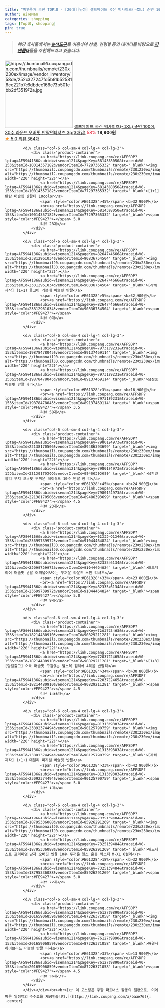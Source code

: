 ```yaml
---
title: "피앤콤마 추천 TOP10 - [20대][남성] 셀프메이드 국산 빅사이즈(-4XL) 순면 100% 30수 라운드 오버핏 반팔면티셔츠 3p(3매입)"
author: WiseMan
categories: shopping
tags: [Top10, shopping]
pin: true
---
```


> ##### 해당 게시물에서는 [**분석도구**](https://itemscout.io/)를 이용하여 **성별**, **연령별** 등의 데이터를 바탕으로 [**피앤콤마**](https://link.coupang.com/a/baae76)들을 추천해드리고 있습니다.
<div class="container"><div class="row">
            <div class="col-6 col-sm-4 col-lg-4 col-lg-3">
                <div class="product-container">
                    <a href="https://link.coupang.com/re/AFFSDP?lptag=AF5964186&subid=wiseman1214&pageKey=5592418001&traceid=V0-153&itemId=12968051041&vendorItemId=87502333555" target="_blank"><img src="https://thumbnail6.coupangcdn.com/thumbnails/remote/230x230ex/image/vendor_inventory/58de/252c327247fd5b91b525816ce221b7c6dbdec166c73b501ebb2df351972a.jpg" alt="https://thumbnail6.coupangcdn.com/thumbnails/remote/230x230ex/image/vendor_inventory/58de/252c327247fd5b91b525816ce221b7c6dbdec166c73b501ebb2df351972a.jpg" width="220" height="220"></a>
                    <a href="https://link.coupang.com/re/AFFSDP?lptag=AF5964186&subid=wiseman1214&pageKey=5592418001&traceid=V0-153&itemId=12968051041&vendorItemId=87502333555" target="_blank">셀프메이드 국산 빅사이즈(-4XL) 순면 100% 30수 라운드 오버핏 반팔면티셔츠 3p(3매입)</a>
                    <span style="color:#E61328">58%</span> <b>19,900원</b>
                    <br><a href="https://link.coupang.com/re/AFFSDP?lptag=AF5964186&subid=wiseman1214&pageKey=5592418001&traceid=V0-153&itemId=12968051041&vendorItemId=87502333555" target="_blank"><span style="color:#FE9427">★</span> 5.0
                    리뷰 364개</a>
                </div>
            </div>
            
            <div class="col-6 col-sm-4 col-lg-4 col-lg-3">
                <div class="product-container">
                    <a href="https://link.coupang.com/re/AFFSDP?lptag=AF5964186&subid=wiseman1214&pageKey=5814388050&traceid=V0-153&itemId=10014357182&vendorItemId=77297365332" target="_blank"><img src="https://thumbnail7.coupangcdn.com/thumbnails/remote/230x230ex/image/vendor_inventory/8358/52c858b0e3ec72a4aa82c00bcc64ad2dfe09a7b23a0364ed4f94b34c202a.jpg" alt="https://thumbnail7.coupangcdn.com/thumbnails/remote/230x230ex/image/vendor_inventory/8358/52c858b0e3ec72a4aa82c00bcc64ad2dfe09a7b23a0364ed4f94b34c202a.jpg" width="220" height="220"></a>
                    <a href="https://link.coupang.com/re/AFFSDP?lptag=AF5964186&subid=wiseman1214&pageKey=5814388050&traceid=V0-153&itemId=10014357182&vendorItemId=77297365332" target="_blank">[1+1] 탄탄 머슬핏 반팔티 10color</a>
                    <span style="color:#E61328">45%</span> <b>32,900원</b>
                    <br><a href="https://link.coupang.com/re/AFFSDP?lptag=AF5964186&subid=wiseman1214&pageKey=5814388050&traceid=V0-153&itemId=10014357182&vendorItemId=77297365332" target="_blank"><span style="color:#FE9427">★</span> 5.0
                    리뷰 28개</a>
                </div>
            </div>
            
            <div class="col-6 col-sm-4 col-lg-4 col-lg-3">
                <div class="product-container">
                    <a href="https://link.coupang.com/re/AFFSDP?lptag=AF5964186&subid=wiseman1214&pageKey=8264744666&traceid=V0-153&itemId=23812961034&vendorItemId=90836754504" target="_blank"><img src="https://thumbnail10.coupangcdn.com/thumbnails/remote/230x230ex/image/vendor_inventory/df38/cb5d609c3fba02d0e164af45d577538416272b639648e55b972efeb37f0e.jpg" alt="https://thumbnail10.coupangcdn.com/thumbnails/remote/230x230ex/image/vendor_inventory/df38/cb5d609c3fba02d0e164af45d577538416272b639648e55b972efeb37f0e.jpg" width="220" height="220"></a>
                    <a href="https://link.coupang.com/re/AFFSDP?lptag=AF5964186&subid=wiseman1214&pageKey=8264744666&traceid=V0-153&itemId=23812961034&vendorItemId=90836754504" target="_blank">[자체제작] (1+1) 쿨코어 가볼래 머슬핏 반팔</a>
                    <span style="color:#E61328">5%</span> <b>32,900원</b>
                    <br><a href="https://link.coupang.com/re/AFFSDP?lptag=AF5964186&subid=wiseman1214&pageKey=8264744666&traceid=V0-153&itemId=23812961034&vendorItemId=90836754504" target="_blank"><span style="color:#FE9427">★</span> 
                    리뷰 0개</a>
                </div>
            </div>
            
            <div class="col-6 col-sm-4 col-lg-4 col-lg-3">
                <div class="product-container">
                    <a href="https://link.coupang.com/re/AFFSDP?lptag=AF5964186&subid=wiseman1214&pageKey=7973189231&traceid=V0-153&itemId=19878478045&vendorItemId=89137469114" target="_blank"><img src="https://thumbnail10.coupangcdn.com/thumbnails/remote/230x230ex/image/vendor_inventory/cbc3/64d35f8661dbc4993d9f338b9f20e91b228f6dfef29028d6396ba7b877e1.jpg" alt="https://thumbnail10.coupangcdn.com/thumbnails/remote/230x230ex/image/vendor_inventory/cbc3/64d35f8661dbc4993d9f338b9f20e91b228f6dfef29028d6396ba7b877e1.jpg" width="220" height="220"></a>
                    <a href="https://link.coupang.com/re/AFFSDP?lptag=AF5964186&subid=wiseman1214&pageKey=7973189231&traceid=V0-153&itemId=19878478045&vendorItemId=89137469114" target="_blank">남성용 머슬핏 반팔 카라</a>
                    <span style="color:#E61328">3%</span> <b>16,900원</b>
                    <br><a href="https://link.coupang.com/re/AFFSDP?lptag=AF5964186&subid=wiseman1214&pageKey=7973189231&traceid=V0-153&itemId=19878478045&vendorItemId=89137469114" target="_blank"><span style="color:#FE9427">★</span> 3.5
                    리뷰 58개</a>
                </div>
            </div>
            
            <div class="col-6 col-sm-4 col-lg-4 col-lg-3">
                <div class="product-container">
                    <a href="https://link.coupang.com/re/AFFSDP?lptag=AF5964186&subid=wiseman1214&pageKey=7980194973&traceid=V0-153&itemId=22138170506&vendorItemId=89486393699" target="_blank"><img src="https://thumbnail6.coupangcdn.com/thumbnails/remote/230x230ex/image/vendor_inventory/cb97/cf704fd5cc255cbe208b1595f37e48cc596f0caf77f8166127071c287917.jpg" alt="https://thumbnail6.coupangcdn.com/thumbnails/remote/230x230ex/image/vendor_inventory/cb97/cf704fd5cc255cbe208b1595f37e48cc596f0caf77f8166127071c287917.jpg" width="220" height="220"></a>
                    <a href="https://link.coupang.com/re/AFFSDP?lptag=AF5964186&subid=wiseman1214&pageKey=7980194973&traceid=V0-153&itemId=22138170506&vendorItemId=89486393699" target="_blank">남자반팔티 무지 오버핏 두꺼운 레이어드 10수 반팔 흰 티</a>
                    <span style="color:#E61328">45%</span> <b>24,900원</b>
                    <br><a href="https://link.coupang.com/re/AFFSDP?lptag=AF5964186&subid=wiseman1214&pageKey=7980194973&traceid=V0-153&itemId=22138170506&vendorItemId=89486393699" target="_blank"><span style="color:#FE9427">★</span> 4.5
                    리뷰 23개</a>
                </div>
            </div>
            
            <div class="col-6 col-sm-4 col-lg-4 col-lg-3">
                <div class="product-container">
                    <a href="https://link.coupang.com/re/AFFSDP?lptag=AF5964186&subid=wiseman1214&pageKey=8233546134&traceid=V0-153&itemId=23699739972&vendorItemId=91044464824" target="_blank"><img src="https://thumbnail10.coupangcdn.com/thumbnails/remote/230x230ex/image/vendor_inventory/b429/c8c47509c2c3d6a895badfe97861564d4b037e3d54fe9aa2de53262400e7.jpg" alt="https://thumbnail10.coupangcdn.com/thumbnails/remote/230x230ex/image/vendor_inventory/b429/c8c47509c2c3d6a895badfe97861564d4b037e3d54fe9aa2de53262400e7.jpg" width="220" height="220"></a>
                    <a href="https://link.coupang.com/re/AFFSDP?lptag=AF5964186&subid=wiseman1214&pageKey=8233546134&traceid=V0-153&itemId=23699739972&vendorItemId=91044464824" target="_blank">프로테리어 머슬핏 반팔 어깨넓어보이는 두꺼운 라운드 스판 티셔츠</a>
                    <span style="color:#E61328">33%</span> <b>23,800원</b>
                    <br><a href="https://link.coupang.com/re/AFFSDP?lptag=AF5964186&subid=wiseman1214&pageKey=8233546134&traceid=V0-153&itemId=23699739972&vendorItemId=91044464824" target="_blank"><span style="color:#FE9427">★</span> 5.0
                    리뷰 9개</a>
                </div>
            </div>
            
            <div class="col-6 col-sm-4 col-lg-4 col-lg-3">
                <div class="product-container">
                    <a href="https://link.coupang.com/re/AFFSDP?lptag=AF5964186&subid=wiseman1214&pageKey=7203712465&traceid=V0-153&itemId=18214480910&vendorItemId=90829211281" target="_blank"><img src="https://thumbnail6.coupangcdn.com/thumbnails/remote/230x230ex/image/vendor_inventory/a112/c6a4ba2f93abbd6e4bdd5bd6eac5ffbc475f88a429fc253d602199b8ec50.jpg" alt="https://thumbnail6.coupangcdn.com/thumbnails/remote/230x230ex/image/vendor_inventory/a112/c6a4ba2f93abbd6e4bdd5bd6eac5ffbc475f88a429fc253d602199b8ec50.jpg" width="220" height="220"></a>
                    <a href="https://link.coupang.com/re/AFFSDP?lptag=AF5964186&subid=wiseman1214&pageKey=7203712465&traceid=V0-153&itemId=18214480910&vendorItemId=90829211281" target="_blank">[1+3][당일출고] 어둑 머슬핏 구김없는 헬스복 짐웨어 4묶음 반팔티</a>
                    <span style="color:#E61328">34%</span> <b>30,800원</b>
                    <br><a href="https://link.coupang.com/re/AFFSDP?lptag=AF5964186&subid=wiseman1214&pageKey=7203712465&traceid=V0-153&itemId=18214480910&vendorItemId=90829211281" target="_blank"><span style="color:#FE9427">★</span> 4.5
                    리뷰 1468개</a>
                </div>
            </div>
            
            <div class="col-6 col-sm-4 col-lg-4 col-lg-3">
                <div class="product-container">
                    <a href="https://link.coupang.com/re/AFFSDP?lptag=AF5964186&subid=wiseman1214&pageKey=8131369303&traceid=V0-153&itemId=23092374494&vendorItemId=90125790759" target="_blank"><img src="https://thumbnail9.coupangcdn.com/thumbnails/remote/230x230ex/image/vendor_inventory/b5c3/53cac78a51acd80188826e4b0bb6f36a2e1e9d9036f9b7fc83d4f63dd36c.jpg" alt="https://thumbnail9.coupangcdn.com/thumbnails/remote/230x230ex/image/vendor_inventory/b5c3/53cac78a51acd80188826e4b0bb6f36a2e1e9d9036f9b7fc83d4f63dd36c.jpg" width="220" height="220"></a>
                    <a href="https://link.coupang.com/re/AFFSDP?lptag=AF5964186&subid=wiseman1214&pageKey=8131369303&traceid=V0-153&itemId=23092374494&vendorItemId=90125790759" target="_blank">[자체제작] 1+1+1 데일리 피지컬 머슬핏 반팔</a>
                    <span style="color:#E61328">33%</span> <b>42,900원</b>
                    <br><a href="https://link.coupang.com/re/AFFSDP?lptag=AF5964186&subid=wiseman1214&pageKey=8131369303&traceid=V0-153&itemId=23092374494&vendorItemId=90125790759" target="_blank"><span style="color:#FE9427">★</span> 5.0
                    리뷰 1개</a>
                </div>
            </div>
            
            <div class="col-6 col-sm-4 col-lg-4 col-lg-3">
                <div class="product-container">
                    <a href="https://link.coupang.com/re/AFFSDP?lptag=AF5964186&subid=wiseman1214&pageKey=7325159484&traceid=V0-153&itemId=18795336088&vendorItemId=85926291269" target="_blank"><img src="https://thumbnail10.coupangcdn.com/thumbnails/remote/230x230ex/image/vendor_inventory/18bb/51f9a3afced74ce33cd21801d8f557c901f9a7dd55cce8698c91bd124541.jpeg" alt="https://thumbnail10.coupangcdn.com/thumbnails/remote/230x230ex/image/vendor_inventory/18bb/51f9a3afced74ce33cd21801d8f557c901f9a7dd55cce8698c91bd124541.jpeg" width="220" height="220"></a>
                    <a href="https://link.coupang.com/re/AFFSDP?lptag=AF5964186&subid=wiseman1214&pageKey=7325159484&traceid=V0-153&itemId=18795336088&vendorItemId=85926291269" target="_blank">위드제스트 프리미엄 남자 오버핏 반팔 10수 두꺼운 헬스 운동 박스티 M-XL 6컬러</a>
                    <span style="color:#E61328">18%</span> <b>32,900원</b>
                    <br><a href="https://link.coupang.com/re/AFFSDP?lptag=AF5964186&subid=wiseman1214&pageKey=7325159484&traceid=V0-153&itemId=18795336088&vendorItemId=85926291269" target="_blank"><span style="color:#FE9427">★</span> 5.0
                    리뷰 72개</a>
                </div>
            </div>
            
            <div class="col-6 col-sm-4 col-lg-4 col-lg-3">
                <div class="product-container">
                    <a href="https://link.coupang.com/re/AFFSDP?lptag=AF5964186&subid=wiseman1214&pageKey=7612769890&traceid=V0-153&itemId=20165906859&vendorItemId=87226371058" target="_blank"><img src="https://thumbnail8.coupangcdn.com/thumbnails/remote/230x230ex/image/vendor_inventory/fe98/8112e356f4cb28d13d40a54639754581d39ef535503429a89d878833af97.jpg" alt="https://thumbnail8.coupangcdn.com/thumbnails/remote/230x230ex/image/vendor_inventory/fe98/8112e356f4cb28d13d40a54639754581d39ef535503429a89d878833af97.jpg" width="220" height="220"></a>
                    <a href="https://link.coupang.com/re/AFFSDP?lptag=AF5964186&subid=wiseman1214&pageKey=7612769890&traceid=V0-153&itemId=20165906859&vendorItemId=87226371058" target="_blank">해결사 하이브리드 머슬핏 반팔 티셔츠</a>
                    <span style="color:#E61328">33%</span> <b>13,900원</b>
                    <br><a href="https://link.coupang.com/re/AFFSDP?lptag=AF5964186&subid=wiseman1214&pageKey=7612769890&traceid=V0-153&itemId=20165906859&vendorItemId=87226371058" target="_blank"><span style="color:#FE9427">★</span> 4.5
                    리뷰 36개</a>
                </div>
            </div>
            </div></div><br><br>[👉 이 포스팅은 쿠팡 파트너스 활동의 일환으로, 이에 따른 일정액의 수수료를 제공받습니다.](https://link.coupang.com/a/baae76){: .center}